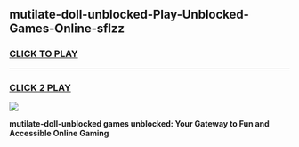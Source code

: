 
## mutilate-doll-unblocked-Play-Unblocked-Games-Online-sflzz
<h3>
<a href="https://premium76.site?title=mutilate-doll-unblocked&ref=25A">CLICK TO PLAY</a></h3>
<hr>

<h3>
<a href="https://premium76.site?title=mutilate-doll-unblocked&ref=25A">CLICK 2 PLAY</a>
  
</h3>

<a href="https://premium76.site?title=mutilate-doll-unblocked&ref=25A"><img src="https://clearcache.store/games.png"></a>


**mutilate-doll-unblocked games unblocked: Your Gateway to Fun and Accessible Online Gaming**
